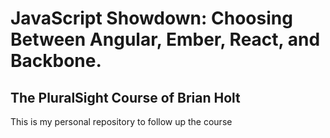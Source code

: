 # JavaScript Showdown: Choosing Between Angular, Ember, React, and Backbone.

## The PluralSight Course of Brian Holt

This is my personal repository to follow up the course
